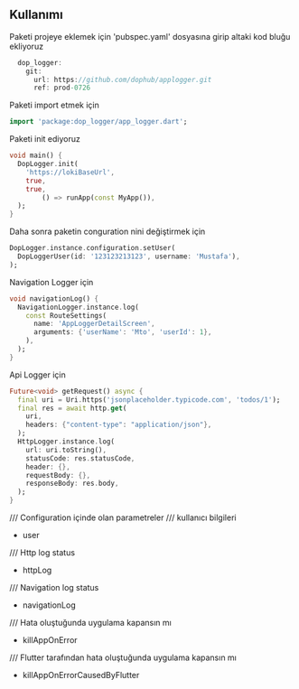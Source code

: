 <!-- 
Loki ile loglama. 
-->

## Kullanımı

Paketi projeye eklemek için 'pubspec.yaml' dosyasına girip altaki kod bluğu ekliyoruz
```dart
  dop_logger:
    git:
      url: https://github.com/dophub/applogger.git
      ref: prod-0726
```

Paketi import etmek için
```dart
import 'package:dop_logger/app_logger.dart';
```

Paketi init ediyoruz
```dart
void main() {
  DopLogger.init(
    'https://lokiBaseUrl',
    true,
    true,
        () => runApp(const MyApp()),
  );
}
```

Daha sonra paketin conguration nini değiştirmek için
```dart
DopLogger.instance.configuration.setUser(
  DopLoggerUser(id: '123123213123', username: 'Mustafa'),
);
```

Navigation Logger için
```dart
void navigationLog() {
  NavigationLogger.instance.log(
    const RouteSettings(
      name: 'AppLoggerDetailScreen',
      arguments: {'userName': 'Mto', 'userId': 1},
    ),
  );
}
```

Api Logger için
```dart
Future<void> getRequest() async {
  final uri = Uri.https('jsonplaceholder.typicode.com', 'todos/1');
  final res = await http.get(
    uri,
    headers: {"content-type": "application/json"},
  );
  HttpLogger.instance.log(
    url: uri.toString(),
    statusCode: res.statusCode,
    header: {},
    requestBody: {},
    responseBody: res.body,
  );
}
```


/// Configuration içinde olan parametreler
/// kullanıcı bilgileri
* user

/// Http log status
* httpLog

/// Navigation log status
* navigationLog

/// Hata oluştuğunda uygulama kapansın mı
* killAppOnError

/// Flutter tarafından hata oluştuğunda uygulama kapansın mı
* killAppOnErrorCausedByFlutter
